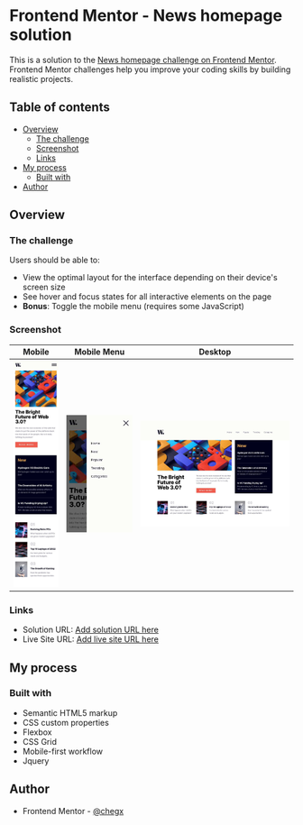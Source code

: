 # Frontend Mentor - News homepage solution

This is a solution to the [News homepage challenge on Frontend Mentor](https://www.frontendmentor.io/challenges/news-homepage-H6SWTa1MFl). Frontend Mentor challenges help you improve your coding skills by building realistic projects.

## Table of contents

- [Overview](#overview)
  - [The challenge](#the-challenge)
  - [Screenshot](#screenshot)
  - [Links](#links)
- [My process](#my-process)
  - [Built with](#built-with)
- [Author](#author)

## Overview

### The challenge

Users should be able to:

- View the optimal layout for the interface depending on their device's screen size
- See hover and focus states for all interactive elements on the page
- **Bonus**: Toggle the mobile menu (requires some JavaScript)

### Screenshot

|Mobile|Mobile Menu|Desktop|
|---|---|---|
|![](./screenshots/mobile.jpg)|![](./screenshots/menu.jpg)|![](./screenshots/desktop.jpg)|

### Links

- Solution URL: [Add solution URL here](https://github.com/chegx/news)
- Live Site URL: [Add live site URL here](https://chegx.github.io/news/)

## My process

### Built with

- Semantic HTML5 markup
- CSS custom properties
- Flexbox
- CSS Grid
- Mobile-first workflow
- Jquery

## Author

- Frontend Mentor - [@chegx](https://www.frontendmentor.io/profile/chegx)
